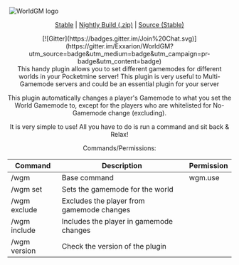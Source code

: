 <img align="center"> <img src="http://i1279.photobucket.com/albums/y523/textcraft/Mar%202015%20-%201/db3512f64aadd5bf2a5ff189ed6dbea3a8e50bf117000be50c51eeab785ea68c5568b351287813f380008ed3f48617b6b32320f7c2983f813887e35d312ca17c4fbd7d4ab594_zps198b2c53.png" border="0" alt="WorldGM logo" title="WorldGM logo">

<p align="center"> <a class="callToAction" href="https://github.com/Exxarion/WorldGM/releases/download/v4.1/WorldGM_v4.1.phar"><span>Stable</span></a> | <a class="callToAction" href="https://github.com/Exxarion/WorldGM/archive/master.zip"><span>Nightly Build (.zip)</span></a> | <a class="callToAction" href="https://github.com/Exxarion/WorldGM/archive/v4.1.zip"><span>Source (Stable)</span></a>

</br>
<center>[![Gitter](https://badges.gitter.im/Join%20Chat.svg)](https://gitter.im/Exxarion/WorldGM?utm_source=badge&utm_medium=badge&utm_campaign=pr-badge&utm_content=badge)
</br>


<center>This handy plugin allows you to set different gamemodes for different worlds in your Pocketmine server! This plugin is very useful to Multi-Gamemode servers and could be an essential plugin for your server

This plugin automatically changes a player's Gamemode to what you set the World Gamemode to, except for the players who are whitelisted for No-Gamemode change (excluding).

It is very simple to use! All you have to do is run a command and sit back & Relax!

Commands/Permissions:

Command  | Description | Permission
------------- | ------------- | -------------
/wgm  | Base command | wgm.use
/wgm set <gamemode>  | Sets the gamemode for the world
/wgm exclude <player> | Excludes the player from gamemode changes
/wgm include <player> | Includes the player in gamemode changes
/wgm version | Check the version of the plugin

